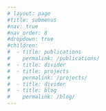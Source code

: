```yaml
---
# layout: page
#title: submenus
#nav: true
#nav_order: 8
#dropdown: true
#children:
#  - title: publications
#    permalink: /publications/
#  - title: divider
#  - title: projects
#    permalink: /projects/
#  - title: divider
#  - title: blog
#    permalink: /blog/
---
```

